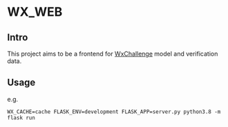 # WX_WEB

## Intro

This project aims to be a frontend for [WxChallenge](https://wxchallenge.com) 
model and verification data.

## Usage

e.g.

```
WX_CACHE=cache FLASK_ENV=development FLASK_APP=server.py python3.8 -m flask run
```
